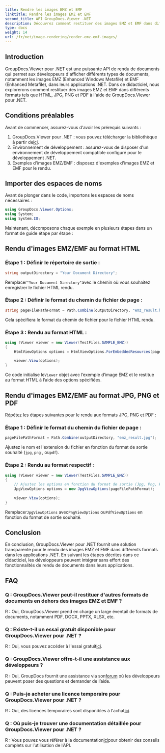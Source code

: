 ```yaml
---
title: Rendre les images EMZ et EMF
linktitle: Rendre les images EMZ et EMF
second_title: API GroupDocs.Viewer .NET
description: Découvrez comment restituer des images EMZ et EMF dans différents formats à l'aide de GroupDocs.Viewer pour .NET. Tutoriel facile à suivre pour les développeurs.
type: docs
weight: 14
url: /fr/net/image-rendering/render-emz-emf-images/
---
```

## Introduction

GroupDocs.Viewer pour .NET est une puissante API de rendu de documents qui permet aux développeurs d'afficher différents types de documents, notamment les images EMZ (Enhanced Windows Metafile) et EMF (Enhanced Metafile), dans leurs applications .NET. Dans ce didacticiel, nous explorerons comment restituer des images EMZ et EMF dans différents formats tels que HTML, JPG, PNG et PDF à l'aide de GroupDocs.Viewer pour .NET.

## Conditions préalables

Avant de commencer, assurez-vous d'avoir les prérequis suivants :

1.  GroupDocs.Viewer pour .NET : vous pouvez télécharger la bibliothèque à partir de[ici](https://releases.groupdocs.com/viewer/net/).
2. Environnement de développement : assurez-vous de disposer d'un environnement de développement compatible configuré pour le développement .NET.
3. Exemples d'images EMZ/EMF : disposez d'exemples d'images EMZ et EMF pour le rendu.

## Importer des espaces de noms

Avant de plonger dans le code, importons les espaces de noms nécessaires :

```csharp
using GroupDocs.Viewer.Options;
using System;
using System.IO;
```

Maintenant, décomposons chaque exemple en plusieurs étapes dans un format de guide étape par étape :

## Rendu d'images EMZ/EMF au format HTML

### Étape 1 : Définir le répertoire de sortie :
```csharp
string outputDirectory = "Your Document Directory";
```
 Remplacer`"Your Document Directory"`avec le chemin où vous souhaitez enregistrer le fichier HTML rendu.

### Étape 2 : Définir le format du chemin du fichier de page :
```csharp
string pageFilePathFormat = Path.Combine(outputDirectory, "emz_result.html");
```
Cela spécifiera le format du chemin de fichier pour le fichier HTML rendu.

### Étape 3 : Rendu au format HTML :
```csharp
using (Viewer viewer = new Viewer(TestFiles.SAMPLE_EMZ))
{
    HtmlViewOptions options = HtmlViewOptions.ForEmbeddedResources(pageFilePathFormat);
    
    viewer.View(options);
}
```
 Ce code initialise le`Viewer` objet avec l’exemple d’image EMZ et le restitue au format HTML à l’aide des options spécifiées.

## Rendu d'images EMZ/EMF au format JPG, PNG et PDF

Répétez les étapes suivantes pour le rendu aux formats JPG, PNG et PDF :

### Étape 1 : Définir le format du chemin du fichier de page :
```csharp
pageFilePathFormat = Path.Combine(outputDirectory, "emz_result.jpg");
```
Ajustez le nom et l'extension du fichier en fonction du format de sortie souhaité (`jpg`, `png` , ou`pdf`).

### Étape 2 : Rendu au format respectif :
```csharp
using (Viewer viewer = new Viewer(TestFiles.SAMPLE_EMZ))
{
    // Ajustez les options en fonction du format de sortie (Jpg, Png, Pdf)
    JpgViewOptions options = new JpgViewOptions(pageFilePathFormat);
    
    viewer.View(options);
}
```
 Remplacer`JpgViewOptions` avec`PngViewOptions` ou`PdfViewOptions` en fonction du format de sortie souhaité.

## Conclusion

En conclusion, GroupDocs.Viewer pour .NET fournit une solution transparente pour le rendu des images EMZ et EMF dans différents formats dans les applications .NET. En suivant les étapes décrites dans ce didacticiel, les développeurs peuvent intégrer sans effort des fonctionnalités de rendu de documents dans leurs applications.

## FAQ

### Q : GroupDocs.Viewer peut-il restituer d'autres formats de documents en dehors des images EMZ et EMF ?
R : Oui, GroupDocs.Viewer prend en charge un large éventail de formats de documents, notamment PDF, DOCX, PPTX, XLSX, etc.

### Q : Existe-t-il un essai gratuit disponible pour GroupDocs.Viewer pour .NET ?
 R : Oui, vous pouvez accéder à l'essai gratuit[ici](https://releases.groupdocs.com/).

### Q : GroupDocs.Viewer offre-t-il une assistance aux développeurs ?
 R : Oui, GroupDocs fournit une assistance via son[forum](https://forum.groupdocs.com/c/viewer/9) où les développeurs peuvent poser des questions et demander de l’aide.

### Q : Puis-je acheter une licence temporaire pour GroupDocs.Viewer pour .NET ?
 R : Oui, des licences temporaires sont disponibles à l'achat[ici](https://purchase.groupdocs.com/temporary-license/).

### Q : Où puis-je trouver une documentation détaillée pour GroupDocs.Viewer pour .NET ?
 R : Vous pouvez vous référer à la documentation[ici](https://reference.groupdocs.com/viewer/net/)pour obtenir des conseils complets sur l’utilisation de l’API.